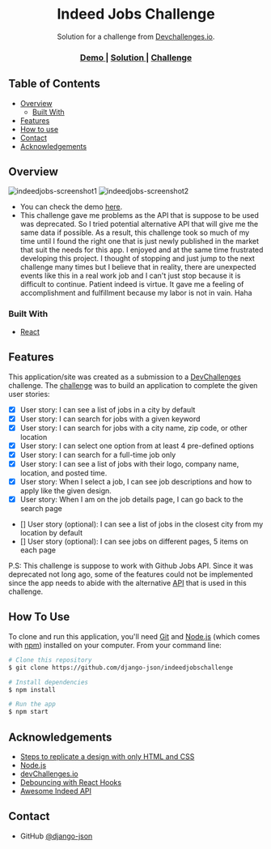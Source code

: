 <!-- Please update value in the {}  -->

<h1 align="center">Indeed Jobs Challenge</h1>

<div align="center">
   Solution for a challenge from  <a href="http://devchallenges.io" target="_blank">Devchallenges.io</a>.
</div>

<div align="center">
  <h3>
    <a href="https://indeedjobschallenge.netlify.app">
      Demo
    </a>
    <span> | </span>
    <a href="https://github.com/django-json/indeedjobschallenge">
      Solution
    </a>
    <span> | </span>
    <a href="https://devchallenges.io/challenges/TtUjDt19eIHxNQ4n5jps">
      Challenge
    </a>
  </h3>
</div>

<!-- TABLE OF CONTENTS -->

## Table of Contents

-   [Overview](#overview)
    -   [Built With](#built-with)
-   [Features](#features)
-   [How to use](#how-to-use)
-   [Contact](#contact)
-   [Acknowledgements](#acknowledgements)

<!-- OVERVIEW -->

## Overview

![indeedjobs-screenshot1](https://user-images.githubusercontent.com/44185999/147302795-742c4bef-828d-49be-b5a0-33488888fb67.png)
![indeedjobs-screenshot2](https://user-images.githubusercontent.com/44185999/147302817-7beb2cdc-d554-4f0a-9a73-f8402fbfbd44.png)

-   You can check the demo [here](https://indeedjobschallenge.netlify.app).
-   This challenge gave me problems as the API that is suppose to be used was deprecated. So I tried potential alternative API that will give me the same data if possible. As a result, this challenge took so much of my time until I found the right one that is just newly published in the market that suit the needs for this app. I enjoyed and at the same time frustrated developing this project. I thought of stopping and just jump to the next challenge many times but I believe that in reality, there are unexpected events like this in a real work job and I can't just stop because it is difficult to continue. Patient indeed is virtue. It gave me a feeling of accomplishment and fulfillment because my labor is not in vain. Haha

### Built With

<!-- This section should list any major frameworks that you built your project using. Here are a few examples.-->

-   [React](https://reactjs.org/)

## Features

<!-- List the features of your application or follow the template. Don't share the figma file here :) -->

This application/site was created as a submission to a [DevChallenges](https://devchallenges.io/challenges) challenge. The [challenge](https://devchallenges.io/challenges/TtUjDt19eIHxNQ4n5jps) was to build an application to complete the given user stories:

-   [x] User story: I can see a list of jobs in a city by default
-   [x] User story: I can search for jobs with a given keyword
-   [x] User story: I can search for jobs with a city name, zip code, or other location
-   [x] User story: I can select one option from at least 4 pre-defined options
-   [x] User story: I can search for a full-time job only
-   [x] User story: I can see a list of jobs with their logo, company name, location, and posted time.
-   [x] User story: When I select a job, I can see job descriptions and how to apply like the given design.
-   [x] User story: When I am on the job details page, I can go back to the search page
-   [] User story (optional): I can see a list of jobs in the closest city from my location by default
-   [] User story (optional): I can see jobs on different pages, 5 items on each page

P.S: This challenge is suppose to work with Github Jobs API. Since it was deprecated not long ago, some of the features could not be implemented since the app needs to abide with the alternative [API](https://rapidapi.com/fayeznazzal98/api/awesome-indeed) that is used in this challenge.

## How To Use

<!-- Example: -->

To clone and run this application, you'll need [Git](https://git-scm.com) and [Node.js](https://nodejs.org/en/download/) (which comes with [npm](http://npmjs.com)) installed on your computer. From your command line:

```bash
# Clone this repository
$ git clone https://github.com/django-json/indeedjobschallenge

# Install dependencies
$ npm install

# Run the app
$ npm start
```

## Acknowledgements

<!-- This section should list any articles or add-ons/plugins that helps you to complete the project. This is optional but it will help you in the future. For example: -->

-   [Steps to replicate a design with only HTML and CSS](https://devchallenges-blogs.web.app/how-to-replicate-design/)
-   [Node.js](https://nodejs.org/)
-   [devChallenges.io](https://devchallenges.io)
-   [Debouncing with React Hooks](https://dev.to/gabe_ragland/debouncing-with-react-hooks-jci)
-   [Awesome Indeed API](https://rapidapi.com/fayeznazzal98/api/awesome-indeed)

## Contact

-   GitHub [@django-json](https://github.com/diango-json)
